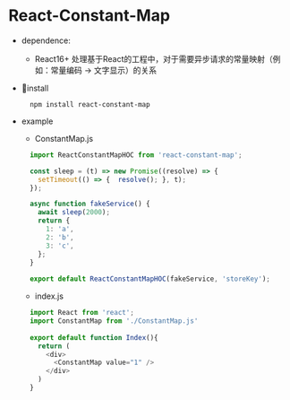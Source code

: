 # React-Constant-Map
  * dependence:
    + React16+ 处理基于React的工程中，对于需要异步请求的常量映射（例如：常量编码 -> 文字显示）的关系
  * install
    ```shell
      npm install react-constant-map
    ```
  * example
    + ConstantMap.js
    ```javascript
      import ReactConstantMapHOC from 'react-constant-map';

      const sleep = (t) => new Promise((resolve) => {
        setTimeout(() => {  resolve(); }, t);
      });

      async function fakeService() {
        await sleep(2000);
        return {
          1: 'a',
          2: 'b',
          3: 'c',
        };
      }
      
      export default ReactConstantMapHOC(fakeService, 'storeKey');
    ```

    + index.js
    ```javascript
      import React from 'react';
      import ConstantMap from './ConstantMap.js'
      
      export default function Index(){
        return (
          <div>
            <ConstantMap value="1" />
          </div>
        )
      }
    ```
